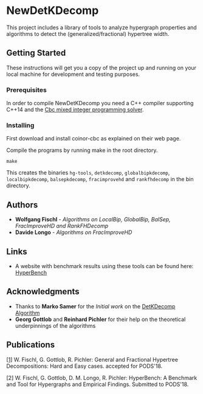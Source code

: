 # NewDetKDecomp

This project includes a library of tools to analyze hypergraph properties and 
algorithms to detect the (generalized/fractional) hypertree width.

## Getting Started

These instructions will get you a copy of the project up and running 
on your local machine for development and testing purposes. 

### Prerequisites

In order to compile NewDetKDecomp you need a C++ compiler supporting C++14 and the [Cbc mixed integer programming solver](https://projects.coin-or.org/Cbc).

### Installing

First download and install coinor-cbc as explained on their web page.

Compile the programs by running make in the root directory.

```
make
```

This creates the binaries `hg-tools`, `detkdecomp`, `globalbipkdecomp`, `localbipkdecomp`, `balsepkdecomp`, `fracimprovehd` and `rankfhdecomp` in the bin directory.

## Authors


* **Wolfgang Fischl** - *Algorithms on LocalBip, GlobalBip, BalSep, FracImproveHD and RankFHDecomp*
* **Davide Longo** - *Algorithms on FracImproveHD*

## Links

* A website with benchmark results using these tools can be found here: [HyperBench](http://hyperbench.dbai.tuwien.ac.at)


## Acknowledgments

* Thanks to **Marko Samer** for the *Initial work*  on the [DetKDecomp Algorithm](https://dl.acm.org/citation.cfm?id=1412229)
* **Georg Gottlob** and **Reinhard Pichler** for their help on the theoretical underpinnings of the algorithms

## Publications

[[1]](https://arxiv.org/abs/1611.01090) W. Fischl, G. Gottlob, R. Pichler: General and Fractional Hypertree Decompositions: Hard and Easy cases. accepted for PODS'18.

[2] W. Fischl, G. Gottlob, D. M. Longo, R. Pichler: HyperBench: A Benchmark and Tool for Hypergraphs and Empirical Findings. Submitted to PODS'18.


